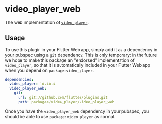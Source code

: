 # video_player_web

The web implementation of [`video_player`][1].

## Usage

To use this plugin in your Flutter Web app, simply add it as a dependency in
your pubspec using a `git` dependency. This is only temporary: in the future
we hope to make this package an "endorsed" implementation of `video_player`,
so that it is automatically included in your Flutter Web app when you depend
on `package:video_player`.

```yaml
dependencies:
  video_player: ^0.10.4
  video_player_web:
    git:
      url: git://github.com/flutter/plugins.git
      path: packages/video_player/video_player_web
```

Once you have the `video_player_web` dependency in your pubspec, you should
be able to use `package:video_player` as normal.

[1]: ../video_player